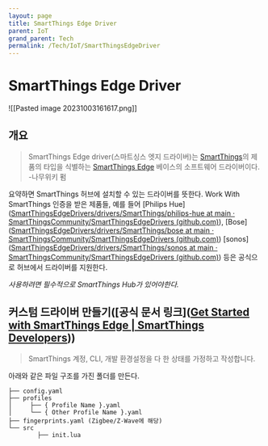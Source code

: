 ```yaml
---
layout: page
title: SmartThings Edge Driver
parent: IoT
grand_parent: Tech
permalink: /Tech/IoT/SmartThingsEdgeDriver
---
```


# SmartThings Edge Driver
![[Pasted image 20231003161617.png]]
## 개요
>SmartThings Edge driver(스마트싱스 엣지 드라이버)는 [SmartThings](https://namu.wiki/w/SmartThings "SmartThings")의 제품의 타입을 식별하는 [SmartThings Edge](https://namu.wiki/w/SmartThings%20Edge "SmartThings Edge") 베이스의 소프트웨어 드라이버이다. 
> -나무위키 펌


요약하면 SmartThings 허브에 설치할 수 있는 드라이버를 뜻한다.
Work With SmartThings 인증을 받은 제품들, 
예를 들어 [Philips Hue]([SmartThingsEdgeDrivers/drivers/SmartThings/philips-hue at main · SmartThingsCommunity/SmartThingsEdgeDrivers (github.com)](https://github.com/SmartThingsCommunity/SmartThingsEdgeDrivers/tree/main/drivers/SmartThings/philips-hue)), [Bose]([SmartThingsEdgeDrivers/drivers/SmartThings/bose at main · SmartThingsCommunity/SmartThingsEdgeDrivers (github.com)](https://github.com/SmartThingsCommunity/SmartThingsEdgeDrivers/tree/main/drivers/SmartThings/bose)) [sonos]([SmartThingsEdgeDrivers/drivers/SmartThings/sonos at main · SmartThingsCommunity/SmartThingsEdgeDrivers (github.com)](https://github.com/SmartThingsCommunity/SmartThingsEdgeDrivers/tree/main/drivers/SmartThings/sonos)) 등은 공식으로 허브에서 드라이버를 지원한다.

*사용하려면 필수적으로 SmartThings Hub가 있어야한다.*
## 커스텀 드라이버 만들기([공식 문서 링크]([Get Started with SmartThings Edge | SmartThings Developers](https://developer.smartthings.com/docs/devices/hub-connected/get-started)))
> SmartThings 계정, CLI, 개발 환경설정을 다 한 상태를 가정하고 작성합니다.

아래와 같은 파일 구조를 가진 폴더를 만든다. 
```
├── config.yaml 
├── profiles 
│     ├── { Profile Name }.yaml 
│     └── { Other Profile Name }.yaml 
├── fingerprints.yaml (Zigbee/Z-Wave에 해당) 
└── src 
		├── init.lua 
```